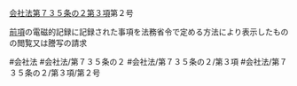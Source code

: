 [会社法第７３５条の２第３項](会社法＿＿＿＿第７３５条の２第３項)第２号

[前項](会社法＿＿＿＿第７３５条の２第２項)の電磁的記録に記録された事項を法務省令で定める方法により表示したものの閲覧又は謄写の請求


#会社法
#会社法/第７３５条の２
#会社法/第７３５条の２/第３項
#会社法/第７３５条の２/第３項/第２号
